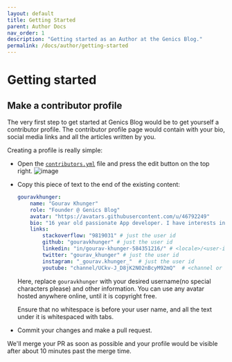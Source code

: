 ```yaml
---
layout: default
title: Getting Started
parent: Author Docs
nav_order: 1
description: "Getting started as an Author at the Genics Blog."
permalink: /docs/author/getting-started
---
```


# Getting started

## Make a contributor profile

The very first step to get started at Genics Blog would be to get yourself a contributor profile. The contributor profile page would contain with your bio, social media links and all the articles written by you.

Creating a profile is really simple:

- Open the [`contributors.yml`](https://github.com/genicsblog/genicsblog.github.io/blob/main/_data/contributors.yml) file and press the edit button on the top right.
    ![image](https://user-images.githubusercontent.com/46792249/147688574-f3e743a8-a406-42f5-8503-b666ca9b7601.png)

- Copy this piece of text to the end of the existing content:
    ```yml
    gouravkhunger:
        name: "Gourav Khunger"
        role: "Founder @ Genics Blog"
        avatar: "https://avatars.githubusercontent.com/u/46792249"
        bio: "16 year old passionate App developer. I have interests in web development too."
        links:
            stackoverflow: "9819031" # just the user id
            github: "gouravkhunger" # just the user id
            linkedin: "in/gourav-khunger-584351216/" # <locale>/<user-id>
            twitter: "gourav_khunger" # just the user id
            instagram: "_gourav.khunger_"  # just the user id
            youtube: "channel/UCkv-J_D8jK2N02nBcyM92mQ"  # <channel or c>/<channel-id>
    ```

    Here, replace `gouravkhunger` with your desired username(no special characters please) and other information. You can use any avatar hosted anywhere online, until it is copyright free.

    Ensure that no whitespace is before your user name, and all the text under it is whitespaced with tabs.

- Commit your changes and make a pull request. 

We'll merge your PR as soon as possible and your profile would be visible after about 10 minutes past the merge time.